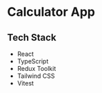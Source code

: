 # **Calculator App**

## **Tech Stack**

- React
- TypeScript
- Redux Toolkit
- Tailwind CSS
- Vitest
